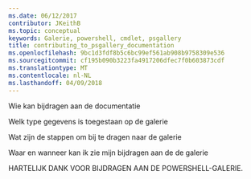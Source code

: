 ```yaml
---
ms.date: 06/12/2017
contributor: JKeithB
ms.topic: conceptual
keywords: Galerie, powershell, cmdlet, psgallery
title: contributing_to_psgallery_documentation
ms.openlocfilehash: 9bc1d3fdf8b5c6bc99ef561ab908b9758309e536
ms.sourcegitcommit: cf195b090b3223fa4917206dfec7f0b603873cdf
ms.translationtype: MT
ms.contentlocale: nl-NL
ms.lasthandoff: 04/09/2018
---
```

Wie kan bijdragen aan de documentatie

Welk type gegevens is toegestaan op de galerie

Wat zijn de stappen om bij te dragen naar de galerie

Waar en wanneer kan ik zie mijn bijdragen aan de de galerie

HARTELIJK DANK VOOR BIJDRAGEN AAN DE POWERSHELL-GALERIE.